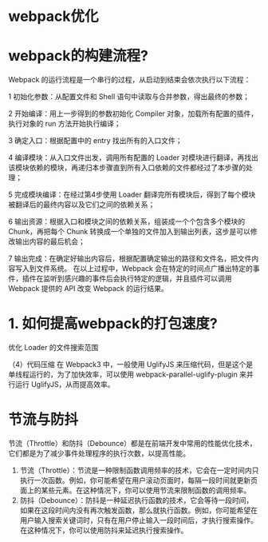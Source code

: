 # webpack优化

# webpack的构建流程?

Webpack 的运⾏流程是⼀个串⾏的过程，从启动到结束会依次执⾏以下流程：

  1 初始化参数：从配置⽂件和 Shell 语句中读取与合并参数，得出最终的参数；

 2 开始编译：⽤上⼀步得到的参数初始化 Compiler 对象，加载所有配置的插件，执⾏对象的 run ⽅法开始执⾏编译； 

3 确定⼊⼝：根据配置中的 entry 找出所有的⼊⼝⽂件；

 4 编译模块：从⼊⼝⽂件出发，调⽤所有配置的 Loader 对模块进⾏翻译，再找出该模块依赖的模块，再递归本步骤直到所有⼊⼝依赖的⽂件都经过了本步骤的处理；

 5 完成模块编译：在经过第4步使⽤ Loader 翻译完所有模块后，得到了每个模块被翻译后的最终内容以及它们之间的依赖关系； 

6 输出资源：根据⼊⼝和模块之间的依赖关系，组装成⼀个个包含多个模块的 Chunk，再把每个 Chunk 转换成⼀个单独的⽂件加⼊到输出列表，这步是可以修改输出内容的最后机会；

 7 输出完成：在确定好输出内容后，根据配置确定输出的路径和⽂件名，把⽂件内容写⼊到⽂件系统。  在以上过程中，Webpack 会在特定的时间点⼴播出特定的事件，插件在监听到感兴趣的事件后会执⾏特定的逻辑，并且插件可以调⽤ Webpack 提供的 API 改变 Webpack 的运⾏结果。





# 1. 如何提⾼webpack的打包速度?

优化 Loader 的文件搜索范围



（4）代码压缩  在 Webpack3 中，一般使用 UglifyJS 来压缩代码，但是这个是单线程运行的，为了加快效率，可以使用 webpack-parallel-uglify-plugin 来并行运行 UglifyJS，从而提高效率。







# 节流与防抖

节流（Throttle）和防抖（Debounce）都是在前端开发中常用的性能优化技术，它们都是为了减少事件处理程序的执行次数，以提高性能。

1. 节流（Throttle）：节流是一种限制函数调用频率的技术，它会在一定时间内只执行一次函数。例如，你可能希望在用户滚动页面时，每隔一段时间就更新页面上的某些元素。在这种情况下，你可以使用节流来限制函数的调用频率。
2. 防抖（Debounce）：防抖是一种延迟执行函数的技术，它会等待一段时间，如果在这段时间内没有再次触发函数，那么就执行函数。例如，你可能希望在用户输入搜索关键词时，只有在用户停止输入一段时间后，才执行搜索操作。在这种情况下，你可以使用防抖来延迟执行搜索操作。